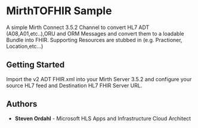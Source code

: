 # MirthTOFHIR Sample

A simple Mirth Connect 3.5.2 Channel to convert HL7 ADT  (A08,A01,etc..),ORU and ORM Messages and convert them to a loadable
Bundle into FHIR.  Supporting Resources are stubbed in (e.g. Practioner, Location,etc...)

## Getting Started

Import the v2 ADT FHIR.xml into your Mirth Server 3.5.2 and configure your source HL7 feed and Destination HL7 FHIR Server
URL.


## Authors

* **Steven Ordahl** - Microsoft HLS Apps and Infrastructure Cloud Architect
